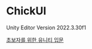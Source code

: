 # ChickUI

Unity Editor Version 2022.3.30f1

[초보자를 위한 유니티 입문](https://www.yes24.com/Product/Goods/118040925)
